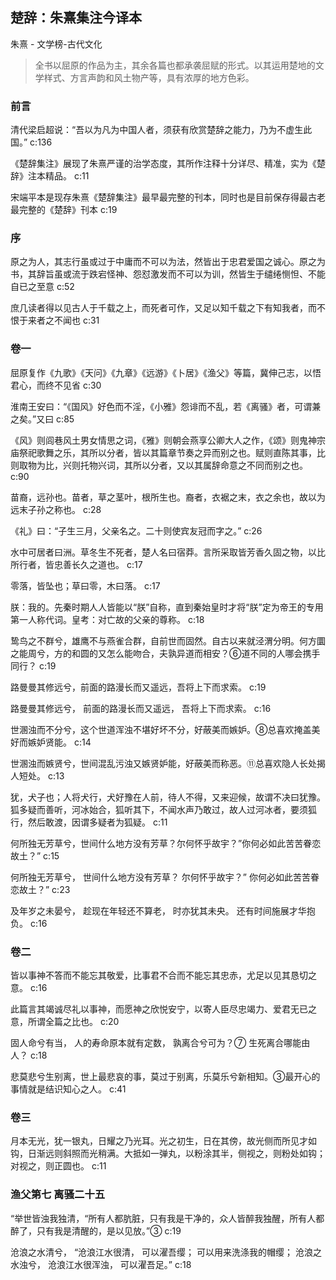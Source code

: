 ## 楚辞：朱熹集注今译本

朱熹  -  文学榜-古代文化

> 全书以屈原的作品为主，其余各篇也都承袭屈赋的形式。以其运用楚地的文学样式、方言声韵和风土物产等，具有浓厚的地方色彩。


### 前言

清代梁启超说：“吾以为凡为中国人者，须获有欣赏楚辞之能力，乃为不虚生此国。” c:136

《楚辞集注》展现了朱熹严谨的治学态度，其所作注释十分详尽、精准，实为《楚辞》注本精品。 c:11

宋端平本是现存朱熹《楚辞集注》最早最完整的刊本，同时也是目前保存得最古老最完整的《楚辞》刊本 c:19

### 序

原之为人，其志行虽或过于中庸而不可以为法，然皆出于忠君爱国之诚心。原之为书，其辞旨虽或流于跌宕怪神、怨怼激发而不可以为训，然皆生于缱绻恻怛、不能自已之至意 c:52

庶几读者得以见古人于千载之上，而死者可作，又足以知千载之下有知我者，而不恨于来者之不闻也 c:31

### 卷一

屈原复作《九歌》《天问》《九章》《远游》《卜居》《渔父》等篇，冀伸己志，以悟君心，而终不见省 c:30

淮南王安曰：“《国风》好色而不淫，《小雅》怨诽而不乱，若《离骚》者，可谓兼之矣。”又曰 c:85

《风》则闾巷风土男女情思之词，《雅》则朝会燕享公卿大人之作，《颂》则鬼神宗庙祭祀歌舞之乐，其所以分者，皆以其篇章节奏之异而别之也。赋则直陈其事，比则取物为比，兴则托物兴词，其所以分者，又以其属辞命意之不同而别之也。 c:90

苗裔，远孙也。苗者，草之茎叶，根所生也。裔者，衣裾之末，衣之余也，故以为远末子孙之称也。 c:28

《礼》曰：“子生三月，父亲名之。二十则使宾友冠而字之。” c:26

水中可居者曰洲。草冬生不死者，楚人名曰宿莽。言所采取皆芳香久固之物，以比所行者，皆忠善长久之道也。 c:17

零落，皆坠也；草曰零，木曰落。 c:17

朕：我的。先秦时期人人皆能以“朕”自称，直到秦始皇时才将“朕”定为帝王的专用第一人称代词。皇考：对亡故的父亲的尊称。 c:18

鸷鸟之不群兮，雄鹰不与燕雀合群，自前世而固然。自古以来就泾渭分明。何方圜之能周兮，方的和圆的又怎么能吻合，夫孰异道而相安？⑥道不同的人哪会携手同行？ c:19

路曼曼其修远兮，前面的路漫长而又遥远，吾将上下而求索。 c:19

路曼曼其修远兮，
前面的路漫长而又遥远，
吾将上下而求索。 c:16

世溷浊而不分兮，这个世道浑浊不堪好坏不分，好蔽美而嫉妒。⑧总喜欢掩盖美好而嫉妒贤能。 c:14

世溷浊而嫉贤兮，世间混乱污浊又嫉贤妒能，好蔽美而称恶。⑪总喜欢隐人长处揭人短处。 c:13

犹，犬子也；人将犬行，犬好豫在人前，待人不得，又来迎候，故谓不决曰犹豫。狐多疑而善听，河冰始合，狐听其下，不闻水声乃敢过，故人过河冰者，要须狐行，然后敢渡，因谓多疑者为狐疑。 c:11

何所独无芳草兮，世间什么地方没有芳草？尔何怀乎故宇？”你何必如此苦苦眷恋故土？” c:15

何所独无芳草兮，
世间什么地方没有芳草？
尔何怀乎故宇？”
你何必如此苦苦眷恋故土？” c:23

及年岁之未晏兮，
趁现在年轻还不算老，
时亦犹其未央。
还有时间施展才华抱负。
 c:16

### 卷二

皆以事神不答而不能忘其敬爱，比事君不合而不能忘其忠赤，尤足以见其恳切之意。 c:16

此篇言其竭诚尽礼以事神，而愿神之欣悦安宁，以寄人臣尽忠竭力、爱君无已之意，所谓全篇之比也。 c:20

固人命兮有当，
人的寿命原本就有定数，
孰离合兮可为？⑦
生死离合哪能由人？ c:18

悲莫悲兮生别离，世上最悲哀的事，莫过于别离，乐莫乐兮新相知。③最开心的事情就是结识知心之人。 c:41

### 卷三

月本无光，犹一银丸，日耀之乃光耳。光之初生，日在其傍，故光侧而所见才如钩，日渐远则斜照而光稍满。大抵如一弹丸，以粉涂其半，侧视之，则粉处如钩；对视之，则正圆也。 c:11

### 渔父第七 离骚二十五

“举世皆浊我独清，“所有人都肮脏，只有我是干净的，众人皆醉我独醒，所有人都醉了，只有我是清醒的，是以见放。”③ c:19

沧浪之水清兮，
“沧浪江水很清，
可以濯吾缨；
可以用来洗涤我的帽缨；
沧浪之水浊兮，
沧浪江水很浑浊，
可以濯吾足。” c:18